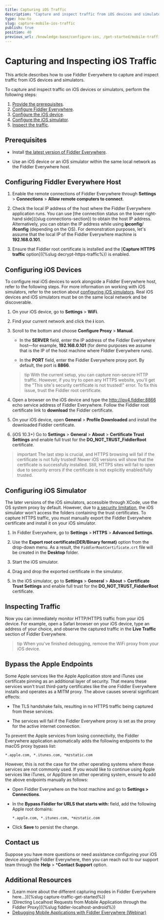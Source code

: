```yaml
---
title: Capturing iOS Traffic
description: "Capture and inspect traffic from iOS devices and simulators while using the Fiddler Everywhere web-debugging HTTP-proxy tool."
type: how-to
slug: capture-mobile-ios-traffic
publish: true
position: 40
previous_url: /knowledge-base/configure-ios, /get-started/mobile-traffic/configure-ios, /get-started/traffic/configure-ios, /traffic/configure-ios
---
```


# Capturing and Inspecting iOS Traffic

This article describes how to use Fiddler Everywhere to capture and inspect traffic from iOS devices and simulators.

To capture and inspect traffic on iOS devices or simulators, perform the following steps:

1. [Provide the prerequisites](#prerequisites).
1. [Configure Fiddler Everywhere](#configuring-fiddler-everywhere-host).
1. [Configure the iOS device](#configuring-ios-devices).
1. [Configure the iOS simulator](#configuring-ios-simulator).
1. [Inspect the traffic](#inspecting-traffic).

## Prerequisites

- Install [the latest version of Fiddler Everywhere](https://www.telerik.com/download/fiddler-everywhere).

- Use an iOS device or an iOS simulator within the same local network as the Fiddler Everywhere host.

## Configuring Fiddler Everywhere Host

1. Enable the remote connections of Fiddler Everywhere through **Settings** > **Connections** > **Allow remote computers to connect**.

1. Check the local IP address of the host where the Fiddler Everywhere application runs. You can use [the connection status on the lower right-hand side]({slug connections-section}) to obtain the host IP address. Alternatively, you can obtain the IP address while using  **ipconfig**/ **ifconfig** (depending on the OS).  For demonstration purposes, let's assume that the local IP of the Fiddler Everywhere machine is **192.168.0.101**.

1. Ensure that Fiddler root certificate is installed and the [**Capture HTTPS traffic** option]({%slug decrypt-https-traffic%}) is enabled.

## Configuring iOS Devices

To configure real iOS devices to work alongside a Fiddler Everywhere host, refer to the following steps. For more information on working with iOS simulators, refer to the section about [configuring iOS simulators](#configure-the-ios-simulator). Real iOS devices and iOS simulators must be on the same local network and be discoverable.


1. On your iOS device, go to **Settings** > **WiFi**.

1. Find your current network and click the **i** icon.

1. Scroll to the bottom and choose **Configure Proxy** > **Manual**.

     - In the **SERVER** field, enter the IP address of the Fiddler Everywhere host&mdash;for example, **192.168.0.101** (for demo purposes we assume that is the IP of the host machine where FIddler Everywhere runs).

     - In the **PORT** field, enter the Fiddler Everywhere proxy port. By default, the port is **8866**.

    >tip With the current setup, you can capture non-secure HTTP traffic. However, if you try to open any HTTPS website, you'll get the "This site's security certificate is not trusted!" error. To fix this issue, trust the Fiddler root certificate.

1. Open a browser on the iOS device and type the http://ipv4.fiddler:8866 echo service address of Fiddler Everywhere. Follow the Fiddler root certificate link to **download** the Fiddler certificate.

1. On your iOS device, open **General** > **Profile Downloaded** and install the downloaded Fiddler certificate.

1. (iOS 10.3+) Go to **Settings** > **General** > **About** > **Certificate Trust Settings** and enable full trust for the **DO_NOT_TRUST_FiddlerRoot** certificate.

>important The last step is crucial, and HTTPS browsing will fail if the certificate is not fully trusted! Newer iOS versions will show that the certificate is successfully installed. Still, HTTPS sites will fail to open due to security errors if the certificate is not explicitly enabled/fully trusted.


## Configuring iOS Simulator

The later versions of the iOS simulators, accessible through XCode, use the OS system proxy by default. However, due to [a security limitation](https://developer.apple.com/forums/thread/124056), the iOS simulator won't access the folders containing the trust certificates. To capture HTTPS traffic, you must manually export the Fiddler Everywhere certificate and install it on your iOS simulator.


1. In Fiddler Everywhere, go to **Settings** > **HTTPS** > **Advanced Settings**.

1. Use the **Export root certificate(DER/Binary format)** option from the drop-down menu. As a result, the `FiddlerRootCertificate.crt` file will be created in the **Desktop** folder.

1. Start the iOS simulator.

1. Drag and drop the exported certificate in the simulator.

1. In the iOS simulator, go to **Settings** > **General** > **About** > **Certificate Trust Settings** and enable full trust for the **DO_NOT_TRUST_FiddlerRoot** certificate.

## Inspecting Traffic

Now you can immediately monitor HTTP/HTTPS traffic from your iOS device. For example, open a Safari browser on your iOS device, type an address of your choice, and observe the captured traffic in the **Live Traffic** section of Fiddler Everywhere.

>tip When you've finished debugging, remove the WiFi proxy from your iOS device.

## Bypass the Apple Endpoints

Some Apple services like the Apple Application store and iTunes use certificate pinning as an additional layer of security. That means these services won't trust third-party certificates like the one Fiddler Everywhere installs and operates as a MITM proxy. The above causes several significant effects:  

- The TLS handshake fails, resulting in no HTTPS traffic being captured from these services.

- The services will fail if the Fiddler Everywhere proxy is set as the proxy for the active internet connection.

To prevent the Apple services from losing connectivity, the Fiddler Everywhere application automatically adds the following endpoints to the macOS proxy bypass list:

```
*.apple.com, *.itunes.com, *mzstatic.com
```

However, this is not the case for the other operating systems where these services are not commonly used. If you would like to continue using Apple services like iTunes, or AppStore on other operating system, ensure to add the above endpoints manually as follows:

- Open Fiddler Everywhere on the host machine and go to **Settings > Connections**.

- In the **Bypass Fiddler for URLS that starts with:** field, add the following Apple root domains:

    ```
    *.apple.com, *.itunes.com, *mzstatic.com
    ```

- Click **Save** to persist the change.


## Contact us

Suppose you have more questions or need assistance configuring your iOS device alongside Fiddler Everywhere, then you can reach out to our support team through the **Help** > ***Contact Support** option.


## Additional Resources

* [Learn more about the different capturing modes in Fiddler Everywhere here...]({%slug capture-traffic-get-started%})
* [Directing Localhost Requests from Mobile Application through the Fiddler Proxy]({%slug fiddler-localhost-android%})
* [Debugging Mobile Applications with Fiddler Everywhere (Webinar)](https://www.telerik.com/webinars/fiddler/how-to-debug-ios-and-android-mobile-apps-with-fiddler)
